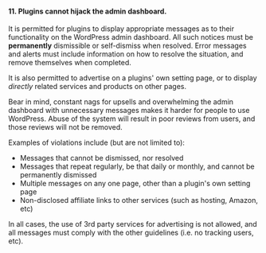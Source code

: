 <h4>11. Plugins cannot hijack the admin dashboard.</h4>

It is permitted for plugins to display appropriate messages as to their functionality on the WordPress admin dashboard. All such notices must be <strong>permanently</strong> dismissible or self-dismiss when resolved. Error messages and alerts must include information on how to resolve the situation, and remove themselves when completed.

It is also permitted to advertise on a plugins' own setting page, or to display <em>directly</em> related services and products on other pages.

Bear in mind, constant nags for upsells and overwhelming the admin dashboard with unnecessary messages makes it harder for people to use WordPress. Abuse of the system will result in poor reviews from users, and those reviews will not be removed.

Examples of violations include (but are not limited to):

<ul>
    <li>Messages that cannot be dismissed, nor resolved</li>
    <li>Messages that repeat regularly, be that daily or monthly, and cannot be permanently dismissed</li>
    <li>Multiple messages on any one page, other than a plugin's own setting page</li>
    <li>Non-disclosed affiliate links to other services (such as hosting, Amazon, etc)</li>
</ul>

In all cases, the use of 3rd party services for advertising is not allowed, and all messages must comply with the other guidelines (i.e. no tracking users, etc).
